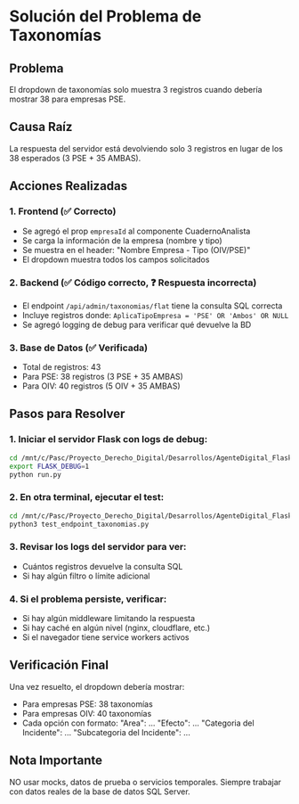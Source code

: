 # Solución del Problema de Taxonomías

## Problema
El dropdown de taxonomías solo muestra 3 registros cuando debería mostrar 38 para empresas PSE.

## Causa Raíz
La respuesta del servidor está devolviendo solo 3 registros en lugar de los 38 esperados (3 PSE + 35 AMBAS).

## Acciones Realizadas

### 1. Frontend (✅ Correcto)
- Se agregó el prop `empresaId` al componente CuadernoAnalista
- Se carga la información de la empresa (nombre y tipo)
- Se muestra en el header: "Nombre Empresa - Tipo (OIV/PSE)"
- El dropdown muestra todos los campos solicitados

### 2. Backend (✅ Código correcto, ❓ Respuesta incorrecta)
- El endpoint `/api/admin/taxonomias/flat` tiene la consulta SQL correcta
- Incluye registros donde: `AplicaTipoEmpresa = 'PSE' OR 'Ambos' OR NULL`
- Se agregó logging de debug para verificar qué devuelve la BD

### 3. Base de Datos (✅ Verificada)
- Total de registros: 43
- Para PSE: 38 registros (3 PSE + 35 AMBAS)
- Para OIV: 40 registros (5 OIV + 35 AMBAS)

## Pasos para Resolver

### 1. Iniciar el servidor Flask con logs de debug:
```bash
cd /mnt/c/Pasc/Proyecto_Derecho_Digital/Desarrollos/AgenteDigital_Flask/agente_digital_api
export FLASK_DEBUG=1
python run.py
```

### 2. En otra terminal, ejecutar el test:
```bash
cd /mnt/c/Pasc/Proyecto_Derecho_Digital/Desarrollos/AgenteDigital_Flask
python3 test_endpoint_taxonomias.py
```

### 3. Revisar los logs del servidor para ver:
- Cuántos registros devuelve la consulta SQL
- Si hay algún filtro o límite adicional

### 4. Si el problema persiste, verificar:
- Si hay algún middleware limitando la respuesta
- Si hay caché en algún nivel (nginx, cloudflare, etc.)
- Si el navegador tiene service workers activos

## Verificación Final

Una vez resuelto, el dropdown debería mostrar:
- Para empresas PSE: 38 taxonomías
- Para empresas OIV: 40 taxonomías
- Cada opción con formato: "Area": ... "Efecto": ... "Categoria del Incidente": ... "Subcategoria del Incidente": ...

## Nota Importante
NO usar mocks, datos de prueba o servicios temporales. Siempre trabajar con datos reales de la base de datos SQL Server.